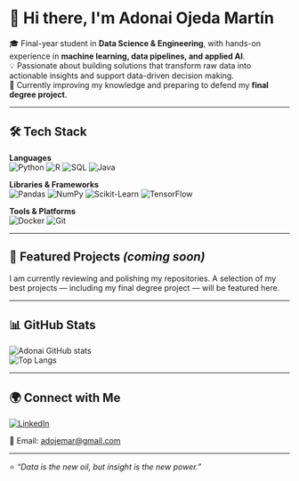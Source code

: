 # 👋 Hi there, I'm Adonai Ojeda Martín  

🎓 Final-year student in **Data Science & Engineering**, with hands-on experience in **machine learning, data pipelines, and applied AI**.  
💡 Passionate about building solutions that transform raw data into actionable insights and support data-driven decision making.  
🚀 Currently improving my knowledge and preparing to defend my **final degree project**.  

---

## 🛠️ Tech Stack  

**Languages**  
![Python](https://img.shields.io/badge/Python-3.10-blue?logo=python&logoColor=white)
![R](https://img.shields.io/badge/R-Data%20Science-blue?logo=r&logoColor=white)
![SQL](https://img.shields.io/badge/SQL-Database-orange?logo=postgresql&logoColor=white)
![Java](https://img.shields.io/badge/Java-Programming-red?logo=openjdk&logoColor=white)

**Libraries & Frameworks**  
![Pandas](https://img.shields.io/badge/Pandas-Data%20Analysis-purple?logo=pandas&logoColor=white)
![NumPy](https://img.shields.io/badge/NumPy-Linear%20Algebra-lightblue?logo=numpy&logoColor=white)
![Scikit-Learn](https://img.shields.io/badge/Scikit--Learn-ML-yellow?logo=scikitlearn&logoColor=white)
![TensorFlow](https://img.shields.io/badge/TensorFlow-Deep%20Learning-orange?logo=tensorflow&logoColor=white)

**Tools & Platforms**  
![Docker](https://img.shields.io/badge/Docker-Containers-blue?logo=docker&logoColor=white)
![Git](https://img.shields.io/badge/Git-Version%20Control-red?logo=git&logoColor=white)

---

## 📌 Featured Projects *(coming soon)*  
I am currently reviewing and polishing my repositories. A selection of my best projects — including my final degree project — will be featured here.  

---

## 📊 GitHub Stats  
![Adonai GitHub stats](https://github-readme-stats.vercel.app/api?username=adoojeda&show_icons=true&theme=tokyonight)  
![Top Langs](https://github-readme-stats.vercel.app/api/top-langs/?username=adoojeda&layout=compact&theme=tokyonight)

---

## 🌍 Connect with Me  
[![LinkedIn](https://img.shields.io/badge/LinkedIn-Profile-blue?logo=linkedin&logoColor=white)](https://www.linkedin.com/in/adonai-ojeda-mart%C3%ADn-b60628379/)

📧 Email: [adojemar@gmail.com](mailto:adojemar@gmail.com)  

---

⭐️ *“Data is the new oil, but insight is the new power.”*
